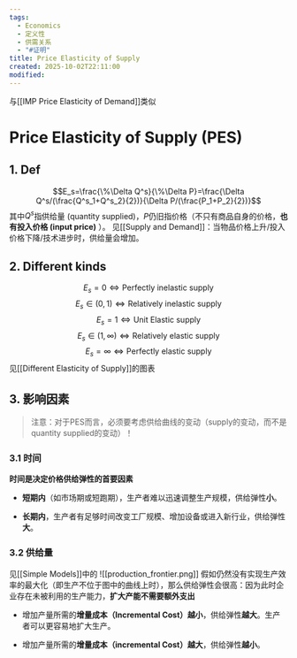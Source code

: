 ```yaml
---
tags:
  - Economics
  - 定义性
  - 供需关系
  - "#证明"
title: Price Elasticity of Supply
created: 2025-10-02T22:11:00
modified:
---
```

与[[IMP Price Elasticity of Demand]]类似
# Price Elasticity of Supply (PES)
## 1. Def
$$E_s=\frac{\%\Delta Q^s}{\%\Delta P}=\frac{\Delta Q^s/(\frac{Q^s_1+Q^s_2}{2})}{\Delta P/(\frac{P_1+P_2}{2})}$$
其中$Q^s$指供给量 (quantity supplied)，$P$仍旧指价格（不只有商品自身的价格，**也有投入价格 (input price)** ）。
见[[Supply and Demand]]：当物品价格上升/投入价格下降/技术进步时，供给量会增加。

## 2. Different kinds
$$E_s=0\Leftrightarrow\text{Perfectly inelastic supply}$$
$$E_s\in(0,1)\Leftrightarrow\text{Relatively inelastic supply}$$
$$E_s=1\Leftrightarrow\text{Unit Elastic supply}$$
$$E_s\in(1,\infty)\Leftrightarrow\text{Relatively elastic supply}$$
$$E_s=\infty\Leftrightarrow\text{Perfectly elastic supply}$$
见[[Different Elasticity of Supply]]的图表

## 3. 影响因素
>注意：对于PES而言，必须要考虑供给曲线的变动（supply的变动，而不是quantity supplied的变动）！

### 3.1 时间
**时间是决定价格供给弹性的首要因素**

- **短期内**（如市场期或短跑期），生产者难以迅速调整生产规模，供给弹性**小**。
    
- **长期内**，生产者有足够时间改变工厂规模、增加设备或进入新行业，供给弹性**大**。
### 3.2 供给量
见[[Simple Models]]中的
![[production_frontier.png]]
假如仍然没有实现生产效率的最大化（即生产不位于图中的曲线上时），那么供给弹性会很高：因为此时企业存在未被利用的生产能力，**扩大产能不需要额外支出**

- 增加产量所需的**增量成本（Incremental Cost）越小**，供给弹性**越大**。生产者可以更容易地扩大生产。
    
- 增加产量所需的**增量成本（incremental Cost）越大**，供给弹性**越小**。

